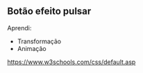 ## Botão efeito pulsar

Aprendi:

- Transformação
- Animação

https://www.w3schools.com/css/default.asp
